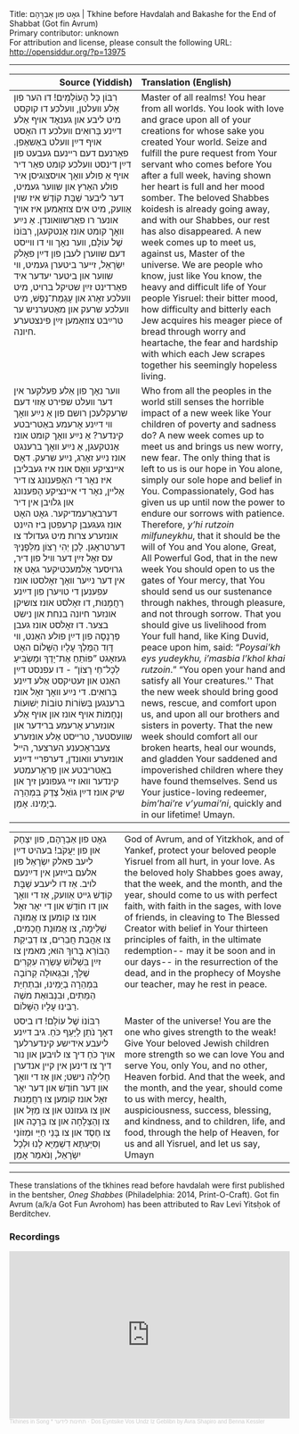 <html>
<head></head>
<body>
Title: גאָט פון אַבְרָהָם | Tkhine before Havdalah and Bakashe for the End of Shabbat (Got fin Avrum)<br />
Primary contributor: unknown<br />
For attribution and license, please consult the following URL: <a href="http://opensiddur.org/?p=13975">http://opensiddur.org/?p=13975</a>
<p />
<hr />

<table style="margin-left: auto;margin-right: auto;" class="draggable">
<thead><tr><th id="x" style="text-align: right;">Source (Yiddish)</th><th style="text-align: left;">Translation (English)</th></tr></thead>
<tbody>
<tr><td style="vertical-align:top;">
<div class="yiddish"><span lang="yi">
רִבּוֹן כָּל הָעוֹלָמִים! דו הער פון אַלע װעלטן, װעלכע דו קוקסט מיט ליבע און גענאָד אױף אַלע דײַנע בְּרוּאִים װעלכע דו האָסט אױף דײַן װעלט באַשאַפן. פאַרנעם דעם רײנעם געבעט פון דײַן דינסט װעלכע קומט פאַר דיר אױף אַ פולע װאָך אױסצוגיסן איר פולע האַרץ און שװער געמיט, דער ליבער שַׁבָּת קוֹדֶשׁ איז שױן אַװעק, מיט אים צוזאַמען איז אױך אונער רו פאַרשװאונדן. אַ נײַע װאָך קומט אונז אַנטקעגן, רִבּוֹנוֹ שֶׁל עוֹלָם, װער נאָך װי דו װײסט דעם שװערן לעבן פון דײַן פאָלק יִשְׂרָאֵל, זײער ביטערן געמיט, װי שװער און ביטער יעדער איד פאַרדינט זײַן שטיקל ברױט, מיט װעלכע זאָרג און עָגְמַת־נֶפֶשׁ, מיט װעלכע שרעק און מאַטערניש ער טרײַבט צוזאַמען זײַן פינצטערע חיונה.
</div></td>

<td style="vertical-align:top;">
<div class="english">
Master of all realms! You hear from all worlds. You look with love and grace upon all of your creations for whose sake you created Your world. Seize and fulfill the pure request from Your servant who comes before You after a full week, having shown her heart is full and her mood somber. The beloved Shabbes koidesh is already going away, and with our Shabbes, our rest has also disappeared. A new week comes up to meet us, against us, Master of the universe. We are people who know, just like You know, the heavy and difficult life of Your people Yisruel: their bitter mood, how difficulty and bitterly each Jew acquires his meager piece of bread through worry and heartache, the fear and hardship with which each Jew scrapes together his seemingly hopeless living. 
</div></td>
</tr>


<tr><td style="vertical-align:top;">
<div class="yiddish"><span lang="yi">
 װער נאָך פון אַלע פעלקער אין דער װעלט שפּירט אַזױ דעם שרעקלעכן רושם פון אַ נײַע װאָך װי דײַנע אָרעמע באַטריבטע קינדער? אַ נײַע װאָך קומט אונז אַנטקעגן, אַ נײַע װאָך ברענגט אונז נײַע זאָרג, נײַע שרעק. דאָס אײנציקע װאָס אונז איז געבליבן איז נאָר די האָפענונג צו דיר אַלײן, נאָר די אײנציקע הָפענונג און גלױבן אין דיר דערבאַרעמדיקער. גאָט האָט אונז געגעבן קרעפטן ביז הײַנט אונזערע צרות מיט געדולד צו דערטראָגן. לָכֵן יְהִי רָצוֹן מִלְּפָנֶיךָ עס זאָל זײַן דער װיל פון דיר, גרױסער אַלמעכטיקער גאָט אַז אין דער נײַער װאָך זאָלסטו אונז עפענען די טױערן פון דײַנע רַחֲמָנוּת, דו זאָלסט אונז צושיקן אונזער חיונה בנחת און נישט בצער. דו זאָלסט אונז געבן פַּרְנָסָה פון דײַן פולע האַנט, װי דָּוִד הַמֶּלֶךְ עָלָיו הַשָּׁלוֹם האָט געזאָגט <span class="hebrew">”פּוֹתֵחַ אֶת־יָדֶךָ וּמַשְׂבִּיעַ לְכָל־חַי רָצוֹן“</span> - דו עפנסט דײַן האַנט און זעטיקסט אַלע דײַנע בְּרוּאִים. די נײַע װאָך זאָל אונז ברענגען  בְּשׂוֹרוֹת טוֹבוֹת יְשׁוּעוֹת וְנֶחָמוֹת אױף אונז און אױף אַלע אונזערע אָרעמע ברידער און שװעסטער, טרײסט אַלע אונזערע צעבראָכענע הערצער, הײל אונזערע װאונדן, דערפרײ דײַנע באַטריבטע און פַראָרעמטע קינדער װאו זײ געפונען זיך און שיק אונז דײַן גוֺאֵל צֶדֶק בִּמְהֵרָה בְיָמֵינוּ. אָמֵן.
</div></td>

<td style="vertical-align:top;">
<div class="english">
Who from all the peoples in the world still senses the horrible impact of a new week like Your children of poverty and sadness do? A new week comes up to meet us and brings us new worry, new fear. The only thing that is left to us is our hope in You alone, simply our sole hope and belief in You. Compassionately, God has given us up until now the power to endure our sorrows with patience. Therefore, <em>y’hi rutzoin milfuneykhu</em>, that it should be the will of You and You alone, Great, All Powerful God, that in the new week You should open to us the gates of Your mercy, that You should send us our sustenance through nakhes, through pleasure, and not through sorrow. That you should give us livelihood from Your full hand, like King Duvid, peace upon him, said: “<em>Poysai’kh eys yudeykhu, i’masbia l’khol khai rutzoin</em>.” “You open your hand and satisfy all Your creatures.'' That the new week should bring good news, rescue, and comfort upon us, and upon all our brothers and sisters in poverty. That the new week should comfort all our broken hearts, heal our wounds, and gladden Your saddened and impoverished children where they have found themselves. Send us Your justice-loving redeemer, <em>bim’hai’re v’yumai’ni</em>, quickly and in our lifetime! Umayn. 
</div></td>
</tr>
</tbody></table>

<table style="margin-left: auto;margin-right: auto;">
<tbody>
<tr><td style="vertical-align:top;">
<div class="yiddish"><span lang="yi">
גאָט פון אַבְרָהָם, פון יִצְחָק און פון יַעֲקֹב! בעהיט דײַן ליעב פאלק יִשְׂרָאֵל פון אלעם בײַזען אין דײַנעם לױב. אַז דו ליעבע שַׁבָּת קוֹדֶשׁ גײט אַװעק, אַז די װאָך און דו חוֹדֶשׁ און די יאָר זאָל אונז צו קומען צו אֱמוּנָה שְׁלֵימָה, צו אֱמוּנַת חֲכָמִים, צו אַהֲבַת חֲבֵרִים, צו דְבֵיקַת הַבּוֹרֵא בָּרוּךְ הוּא; מאמין צו זײַן בִּשְׁלוֹשׁ עֶשְׂרֵה עִקְרִים שֶׁלָךְ, וּבִגְאוּלָה קְרוֹבָה בִּמְהֵרָה בְיָמֵינוּ, וּבִתְחִיַּת הַמֵּתִים, וּבִנְבוּאַת משֶׁה רַבֵּינוּ עָלָיו הַשָּׁלוֹם.
</div></td>

<td style="vertical-align:top;">
<div class="english">
God of Avrum, and of Yitzkhok, and of Yankef, protect your beloved people Yisruel from all hurt, in your love. As the beloved holy Shabbes goes away, that the week, and the month, and the year, should come to us with perfect faith, with faith in the sages, with love of friends, in cleaving to The Blessed Creator with belief in Your thirteen principles of faith, in the ultimate redemption-- may it be soon and in our days-- in the resurrection of the dead, and in the prophecy of Moyshe our teacher, may he rest in peace.
 </div></td>
</tr>


<tr><td style="vertical-align:top;">
<div class="yiddish"><span lang="yi">
 רִבּוֹנוֹ שֶׁל עוֹלָם! דו ביסט דאָך נֹתֵן לַיָּעֵף כֹּחַ. גיב דײַנע ליעבע אידישע קינדערלעך אױך כֹּחַ דיך צו לױבען און נור דיך צו דינען אין קײן אנדערן חָלִילָה נישט; און אַז די װאָך און דער חוֹדֶשׁ און דער יאָר זאָל אונז קומען צו רַחֲמָנוּת און צו געזונט און צו מַזָּל און צו וְהַצְלָחָה און צו בְּרָכָה און צו חֶסֶד און צו בָּנֵי חַיֵּי וּמְזוֹנֵי וְסִיַּעְתָּא דִשְׁמַיָּא לָנוּ וּלְכָל יִשְׂרָאֵל, וְנֹאמַר אָמֵן
</div></td>
 
<td style="vertical-align:top;">
<div class="english">
Master of the universe! You are the one who gives strength to the weak! Give Your beloved Jewish children more strength so we can love You and serve You, only You, and no other, Heaven forbid. And that the week, and the month, and the year, should come to us with mercy, health, auspiciousness, success, blessing, and kindness, and to children, life, and food, through the help of Heaven, for us and all Yisruel, and let us say, Umayn 
</div></td>
</tr>
</tbody></table>

<hr />

These translations of the tkhines read before havdalah were first published in the bentsher, <em>Oneg Shabbes</em> (Philadelphia: 2014, Print-O-Craft). Got fin Avrum (a/k/a Got Fun Avrohom) has been attributed to Rav Levi Yitsḥok of Berditchev.

<h3>Recordings</h3>

<iframe width="100%" height="300" scrolling="no" frameborder="no" allow="autoplay" src="https://w.soundcloud.com/player/?url=https%3A//api.soundcloud.com/tracks/893909380&color=%23d0c0b8&auto_play=false&hide_related=false&show_comments=true&show_user=true&show_reposts=false&show_teaser=true&visual=true"></iframe><div style="font-size: 10px; color: #cccccc;line-break: anywhere;word-break: normal;overflow: hidden;white-space: nowrap;text-overflow: ellipsis; font-family: Interstate,Lucida Grande,Lucida Sans Unicode,Lucida Sans,Garuda,Verdana,Tahoma,sans-serif;font-weight: 100;"><a href="https://soundcloud.com/tkhines" title="Tkhines in Song * תחינות לידער" target="_blank" style="color: #cccccc; text-decoration: none;" rel="noopener">Tkhines in Song * תחינות לידער</a> · <a href="https://soundcloud.com/tkhines/dos-eyntsike-vos-undz-iz-geblibn-by-avra-shapiro-and-benna-kessler" title="Dos Eyntsike Vos Undz Iz Geblibn by Avra Shapiro and Benna Kessler" target="_blank" style="color: #cccccc; text-decoration: none;" rel="noopener">Dos Eyntsike Vos Undz Iz Geblibn by Avra Shapiro and Benna Kessler</a></div>

&nbsp;

</body>
</html>